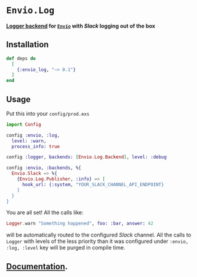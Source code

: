 # `Envio.Log`

**[Logger backend](https://hexdocs.pm/logger/Logger.html#module-backends) for [`Envío`](http://hexdocs.pm/envio) with _Slack_ logging out of the box**

## Installation

```elixir
def deps do
  [
    {:envio_log, "~> 0.1"}
  ]
end
```

## Usage

Put this into your `config/prod.exs`

```elixir
import Config

config :envio, :log,
  level: :warn,
  process_info: true

config :logger, backends: [Envio.Log.Backend], level: :debug

config :envio, :backends, %{
  Envio.Slack => %{
    {Envio.Log.Publisher, :info} => [
      hook_url: {:system, "YOUR_SLACK_CHANNEL_API_ENDPOINT}
    ]
  }
}
```

You are all set! All the calls like:

```elixir
Logger.warn "Something happened", foo: :bar, answer: 42
```

will be automatically routed to the configured _Slack_ channel. All the calls to `Logger` with levels of the less priority than it was configured under `:envio, :log, :level` key will be purged in compile time.


## [Documentation](https://hexdocs.pm/envio_log).

